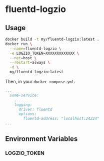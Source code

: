 
# fluentd-logzio

## Usage

```bash
docker build -t my/fluentd-logzio:latest .
docker run \
  --name=fluentd-logzio \
  -e LOGZIO_TOKEN=XXXXXXXXXXXXX \
  --net=host \
  --restart=always \
  -d \
  my/fluentd-logzio:latest
```

Then, in your `docker-compose.yml`:

```yaml
...
  some-service:
    ...
    logging:
      driver: fluentd
      options:
        fluentd-address: "localhost:24224"
...
```

## Environment Variables

### LOGZIO_TOKEN
